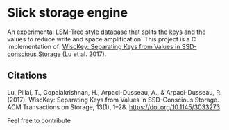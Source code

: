 # Slick storage engine

An experimental LSM-Tree style database that splits the keys and the values to reduce write and space
amplification. This project is a C implementation of: [WiscKey: Separating Keys from Values
in SSD-conscious Storage](https://www.usenix.org/system/files/conference/fast16/fast16-papers-lu.pdf) (Lu et al. 2017).


## Citations

Lu, Pillai, T., Gopalakrishnan, H., Arpaci-Dusseau, A., & Arpaci-Dusseau, R. (2017). WiscKey: Separating Keys from Values in SSD-Conscious Storage. ACM Transactions on Storage, 13(1), 1–28. https://doi.org/10.1145/3033273

Feel free to contribute
